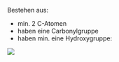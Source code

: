 Bestehen aus:
- min. 2 C-Atomen 
- haben eine Carbonylgruppe 
- haben min. eine Hydroxygruppe:

![](Pasted%20image%2020240621103031.png)

